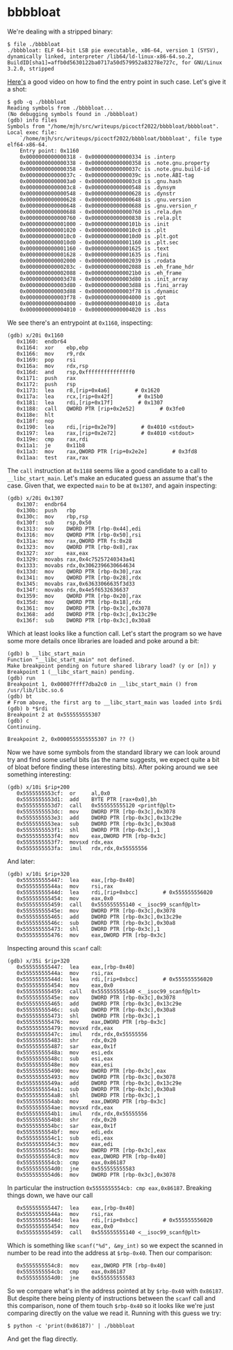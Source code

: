 # bbbbloat

We're dealing with a stripped binary:

``` console
$ file ./bbbbloat 
./bbbbloat: ELF 64-bit LSB pie executable, x86-64, version 1 (SYSV), dynamically linked, interpreter /lib64/ld-linux-x86-64.so.2, BuildID[sha1]=affb0d5630122ba0717a50d579952a83278e727c, for GNU/Linux 3.2.0, stripped
```

[Here's](https://www.youtube.com/watch?v=N1US3c6CpSw) a good video on how to
find the entry point in such case. Let's give it a shot:

``` 
$ gdb -q ./bbbbloat 
Reading symbols from ./bbbbloat...
(No debugging symbols found in ./bbbbloat)
(gdb) info files
Symbols from "/home/mjh/src/writeups/picoctf2022/bbbbloat/bbbbloat".
Local exec file:
	`/home/mjh/src/writeups/picoctf2022/bbbbloat/bbbbloat', file type elf64-x86-64.
	Entry point: 0x1160
	0x0000000000000318 - 0x0000000000000334 is .interp
	0x0000000000000338 - 0x0000000000000358 is .note.gnu.property
	0x0000000000000358 - 0x000000000000037c is .note.gnu.build-id
	0x000000000000037c - 0x000000000000039c is .note.ABI-tag
	0x00000000000003a0 - 0x00000000000003c8 is .gnu.hash
	0x00000000000003c8 - 0x0000000000000548 is .dynsym
	0x0000000000000548 - 0x0000000000000628 is .dynstr
	0x0000000000000628 - 0x0000000000000648 is .gnu.version
	0x0000000000000648 - 0x0000000000000688 is .gnu.version_r
	0x0000000000000688 - 0x0000000000000760 is .rela.dyn
	0x0000000000000760 - 0x0000000000000838 is .rela.plt
	0x0000000000001000 - 0x000000000000101b is .init
	0x0000000000001020 - 0x00000000000010c0 is .plt
	0x00000000000010c0 - 0x00000000000010d0 is .plt.got
	0x00000000000010d0 - 0x0000000000001160 is .plt.sec
	0x0000000000001160 - 0x0000000000001625 is .text
	0x0000000000001628 - 0x0000000000001635 is .fini
	0x0000000000002000 - 0x0000000000002039 is .rodata
	0x000000000000203c - 0x0000000000002088 is .eh_frame_hdr
	0x0000000000002088 - 0x00000000000021b0 is .eh_frame
	0x0000000000003d78 - 0x0000000000003d80 is .init_array
	0x0000000000003d80 - 0x0000000000003d88 is .fini_array
	0x0000000000003d88 - 0x0000000000003f78 is .dynamic
	0x0000000000003f78 - 0x0000000000004000 is .got
	0x0000000000004000 - 0x0000000000004010 is .data
	0x0000000000004010 - 0x0000000000004020 is .bss
```

We see there's an entrypoint at `0x1160`, inspecting:

``` 
(gdb) x/20i 0x1160
   0x1160:	endbr64 
   0x1164:	xor    ebp,ebp
   0x1166:	mov    r9,rdx
   0x1169:	pop    rsi
   0x116a:	mov    rdx,rsp
   0x116d:	and    rsp,0xfffffffffffffff0
   0x1171:	push   rax
   0x1172:	push   rsp
   0x1173:	lea    r8,[rip+0x4a6]        # 0x1620
   0x117a:	lea    rcx,[rip+0x42f]        # 0x15b0
   0x1181:	lea    rdi,[rip+0x17f]        # 0x1307
   0x1188:	call   QWORD PTR [rip+0x2e52]        # 0x3fe0
   0x118e:	hlt    
   0x118f:	nop
   0x1190:	lea    rdi,[rip+0x2e79]        # 0x4010 <stdout>
   0x1197:	lea    rax,[rip+0x2e72]        # 0x4010 <stdout>
   0x119e:	cmp    rax,rdi
   0x11a1:	je     0x11b8
   0x11a3:	mov    rax,QWORD PTR [rip+0x2e2e]        # 0x3fd8
   0x11aa:	test   rax,rax
```

The `call` instruction at `0x1188` seems like a good candidate to a call to
`__libc_start_main`. Let's make an educated guess an assume that's the case.
Given that, we expected `main` to be at `0x1307`, and again inspecting:

``` 
(gdb) x/20i 0x1307
   0x1307:	endbr64 
   0x130b:	push   rbp
   0x130c:	mov    rbp,rsp
   0x130f:	sub    rsp,0x50
   0x1313:	mov    DWORD PTR [rbp-0x44],edi
   0x1316:	mov    QWORD PTR [rbp-0x50],rsi
   0x131a:	mov    rax,QWORD PTR fs:0x28
   0x1323:	mov    QWORD PTR [rbp-0x8],rax
   0x1327:	xor    eax,eax
   0x1329:	movabs rax,0x4c75257240343a41
   0x1333:	movabs rdx,0x3062396630664634
   0x133d:	mov    QWORD PTR [rbp-0x30],rax
   0x1341:	mov    QWORD PTR [rbp-0x28],rdx
   0x1345:	movabs rax,0x63633066635f3d33
   0x134f:	movabs rdx,0x4e5f6532636637
   0x1359:	mov    QWORD PTR [rbp-0x20],rax
   0x135d:	mov    QWORD PTR [rbp-0x18],rdx
   0x1361:	mov    DWORD PTR [rbp-0x3c],0x3078
   0x1368:	add    DWORD PTR [rbp-0x3c],0x13c29e
   0x136f:	sub    DWORD PTR [rbp-0x3c],0x30a8
```

Which at least looks like a function call. Let's start the program so we have
some more details once libraries are loaded and poke around a bit:

``` 
(gdb) b __libc_start_main
Function "__libc_start_main" not defined.
Make breakpoint pending on future shared library load? (y or [n]) y
Breakpoint 1 (__libc_start_main) pending.
(gdb) run
Breakpoint 1, 0x00007ffff7dba2c0 in __libc_start_main () from /usr/lib/libc.so.6
(gdb) bt
# From above, the first arg to __libc_start_main was loaded into $rdi
(gdb) b *$rdi
Breakpoint 2 at 0x555555555307
(gdb) c
Continuing.

Breakpoint 2, 0x0000555555555307 in ?? ()
```

Now we have some symbols from the standard library we can look around try and
find some useful bits (as the name suggests, we expect quite a bit of bloat
before finding these interesting bits). After poking around we see something
interesting:

``` 
(gdb) x/10i $rip+200
   0x5555555553cf:	or     al,0x0
   0x5555555553d1:	add    BYTE PTR [rax+0x0],bh
   0x5555555553d7:	call   0x555555555120 <printf@plt>
   0x5555555553dc:	mov    DWORD PTR [rbp-0x3c],0x3078
   0x5555555553e3:	add    DWORD PTR [rbp-0x3c],0x13c29e
   0x5555555553ea:	sub    DWORD PTR [rbp-0x3c],0x30a8
   0x5555555553f1:	shl    DWORD PTR [rbp-0x3c],1
   0x5555555553f4:	mov    eax,DWORD PTR [rbp-0x3c]
   0x5555555553f7:	movsxd rdx,eax
   0x5555555553fa:	imul   rdx,rdx,0x55555556
```

And later:

``` 
(gdb) x/10i $rip+320
   0x555555555447:	lea    eax,[rbp-0x40]
   0x55555555544a:	mov    rsi,rax
   0x55555555544d:	lea    rdi,[rip+0xbcc]        # 0x555555556020
   0x555555555454:	mov    eax,0x0
   0x555555555459:	call   0x555555555140 <__isoc99_scanf@plt>
   0x55555555545e:	mov    DWORD PTR [rbp-0x3c],0x3078
   0x555555555465:	add    DWORD PTR [rbp-0x3c],0x13c29e
   0x55555555546c:	sub    DWORD PTR [rbp-0x3c],0x30a8
   0x555555555473:	shl    DWORD PTR [rbp-0x3c],1
   0x555555555476:	mov    eax,DWORD PTR [rbp-0x3c]
```

Inspecting around this `scanf` call:

``` 
(gdb) x/35i $rip+320
   0x555555555447:	lea    eax,[rbp-0x40]
   0x55555555544a:	mov    rsi,rax
   0x55555555544d:	lea    rdi,[rip+0xbcc]        # 0x555555556020
   0x555555555454:	mov    eax,0x0
   0x555555555459:	call   0x555555555140 <__isoc99_scanf@plt>
   0x55555555545e:	mov    DWORD PTR [rbp-0x3c],0x3078
   0x555555555465:	add    DWORD PTR [rbp-0x3c],0x13c29e
   0x55555555546c:	sub    DWORD PTR [rbp-0x3c],0x30a8
   0x555555555473:	shl    DWORD PTR [rbp-0x3c],1
   0x555555555476:	mov    eax,DWORD PTR [rbp-0x3c]
   0x555555555479:	movsxd rdx,eax
   0x55555555547c:	imul   rdx,rdx,0x55555556
   0x555555555483:	shr    rdx,0x20
   0x555555555487:	sar    eax,0x1f
   0x55555555548a:	mov    esi,edx
   0x55555555548c:	sub    esi,eax
   0x55555555548e:	mov    eax,esi
   0x555555555490:	mov    DWORD PTR [rbp-0x3c],eax
   0x555555555493:	mov    DWORD PTR [rbp-0x3c],0x3078
   0x55555555549a:	add    DWORD PTR [rbp-0x3c],0x13c29e
   0x5555555554a1:	sub    DWORD PTR [rbp-0x3c],0x30a8
   0x5555555554a8:	shl    DWORD PTR [rbp-0x3c],1
   0x5555555554ab:	mov    eax,DWORD PTR [rbp-0x3c]
   0x5555555554ae:	movsxd rdx,eax
   0x5555555554b1:	imul   rdx,rdx,0x55555556
   0x5555555554b8:	shr    rdx,0x20
   0x5555555554bc:	sar    eax,0x1f
   0x5555555554bf:	mov    edi,edx
   0x5555555554c1:	sub    edi,eax
   0x5555555554c3:	mov    eax,edi
   0x5555555554c5:	mov    DWORD PTR [rbp-0x3c],eax
   0x5555555554c8:	mov    eax,DWORD PTR [rbp-0x40]
   0x5555555554cb:	cmp    eax,0x86187
   0x5555555554d0:	jne    0x555555555583
   0x5555555554d6:	mov    DWORD PTR [rbp-0x3c],0x3078
```

In particular the instruction `0x5555555554cb: cmp eax,0x86187`. Breaking things
down, we have our call

``` 
   0x555555555447:	lea    eax,[rbp-0x40]
   0x55555555544a:	mov    rsi,rax
   0x55555555544d:	lea    rdi,[rip+0xbcc]        # 0x555555556020
   0x555555555454:	mov    eax,0x0
   0x555555555459:	call   0x555555555140 <__isoc99_scanf@plt>
```

Which is something like `scanf("%d", &my_int)` so we expect the scanned in
number to be read into the address at `$rbp-0x40`. Then our comparison:

``` 
   0x5555555554c8:	mov    eax,DWORD PTR [rbp-0x40]
   0x5555555554cb:	cmp    eax,0x86187
   0x5555555554d0:	jne    0x555555555583
```

So we compare what's in the address pointed at by `$rbp-0x40` with `0x86187`.
But despite there being plenty of instructions between the `scanf` call and this
comparison, none of them touch `$rbp-0x40` so it looks like we're just comparing
directly on the value we read it. Running with this guess we try:

``` 
$ python -c 'print(0x86187)' | ./bbbbloat
```

And get the flag directly.

